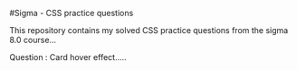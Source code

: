 #Sigma - CSS practice questions

This repository contains my solved CSS practice questions from the sigma 8.0 course...

Question : Card hover effect.....